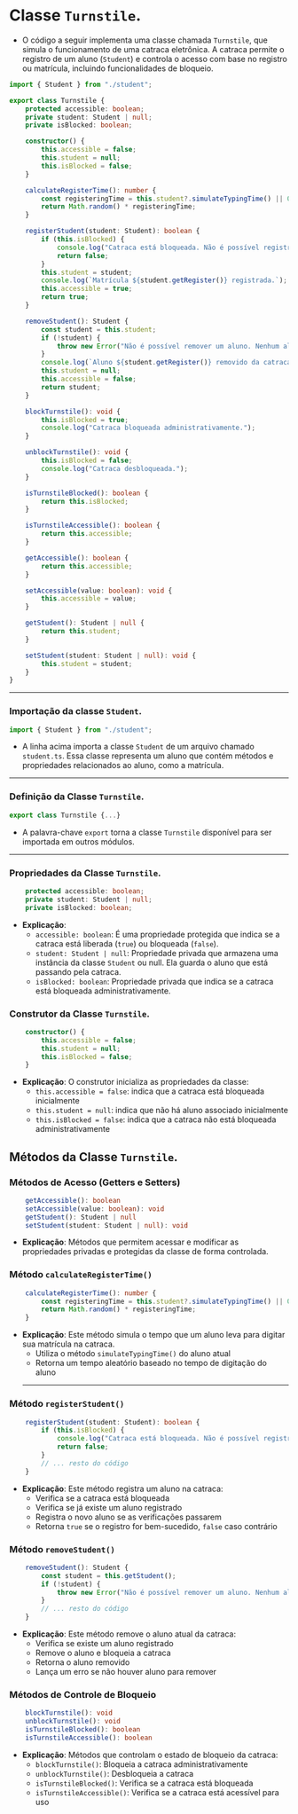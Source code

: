 # Classe `Turnstile`.

- O código a seguir implementa uma classe chamada `Turnstile`, que simula o funcionamento de uma catraca eletrônica. A catraca permite o registro de um aluno (`Student`) e controla o acesso com base no registro ou matrícula, incluindo funcionalidades de bloqueio.

```Typescript
import { Student } from "./student";

export class Turnstile {
    protected accessible: boolean;
    private student: Student | null;
    private isBlocked: boolean;

    constructor() {
        this.accessible = false;
        this.student = null;
        this.isBlocked = false;
    }

    calculateRegisterTime(): number {
        const registeringTime = this.student?.simulateTypingTime() || 0;
        return Math.random() * registeringTime;
    }

    registerStudent(student: Student): boolean {
        if (this.isBlocked) {
            console.log("Catraca está bloqueada. Não é possível registrar o aluno.");
            return false;
        }
        this.student = student;
        console.log(`Matrícula ${student.getRegister()} registrada.`);
        this.accessible = true;
        return true;
    }

    removeStudent(): Student {
        const student = this.student;
        if (!student) {
            throw new Error("Não é possível remover um aluno. Nenhum aluno está registrado.");
        }
        console.log(`Aluno ${student.getRegister()} removido da catraca.`);
        this.student = null;
        this.accessible = false;
        return student;
    }

    blockTurnstile(): void {
        this.isBlocked = true;
        console.log("Catraca bloqueada administrativamente.");
    }

    unblockTurnstile(): void {
        this.isBlocked = false;
        console.log("Catraca desbloqueada.");
    }

    isTurnstileBlocked(): boolean {
        return this.isBlocked;
    }

    isTurnstileAccessible(): boolean {
        return this.accessible;
    }

    getAccessible(): boolean {
        return this.accessible;
    }

    setAccessible(value: boolean): void {
        this.accessible = value;
    }

    getStudent(): Student | null {
        return this.student;
    }

    setStudent(student: Student | null): void {
        this.student = student;
    }
}
```
---

### Importação da classe `Student`.
```typescript
import { Student } from "./student";
```
- A linha acima importa a classe `Student` de um arquivo chamado `student.ts`. Essa classe representa um aluno que contém métodos e propriedades relacionados ao aluno, como a matrícula.
---
### Definição da Classe `Turnstile`.
```typescript
export class Turnstile {...}
```
- A palavra-chave `export` torna a classe `Turnstile` disponível para ser importada em outros módulos.
---
### Propriedades da Classe `Turnstile`.
```typescript
    protected accessible: boolean;
    private student: Student | null;
    private isBlocked: boolean;
```
- **Explicação**:
    - `accessible: boolean`: É uma propriedade protegida que indica se a catraca está liberada (`true`) ou bloqueada (`false`).
    - `student: Student | null`: Propriedade privada que armazena uma instância da classe `Student` ou null. Ela guarda o aluno que está passando pela catraca.
    - `isBlocked: boolean`: Propriedade privada que indica se a catraca está bloqueada administrativamente.
### Construtor da Classe `Turnstile`.

```typescript
    constructor() {
        this.accessible = false;
        this.student = null;
        this.isBlocked = false;
    }
```
- **Explicação**:
    O construtor inicializa as propriedades da classe:
    - `this.accessible = false`: indica que a catraca está bloqueada inicialmente
    - `this.student = null`: indica que não há aluno associado inicialmente
    - `this.isBlocked = false`: indica que a catraca não está bloqueada administrativamente

## Métodos da Classe `Turnstile`.

### Métodos de Acesso (Getters e Setters)
```typescript
    getAccessible(): boolean
    setAccessible(value: boolean): void
    getStudent(): Student | null
    setStudent(student: Student | null): void
```
- **Explicação**:
    Métodos que permitem acessar e modificar as propriedades privadas e protegidas da classe de forma controlada.

### Método `calculateRegisterTime()`
```typescript
    calculateRegisterTime(): number {
        const registeringTime = this.student?.simulateTypingTime() || 0;
        return Math.random() * registeringTime;
    }
```
- **Explicação**:
    Este método simula o tempo que um aluno leva para digitar sua matrícula na catraca.
    - Utiliza o método `simulateTypingTime()` do aluno atual
    - Retorna um tempo aleatório baseado no tempo de digitação do aluno
    ---

### Método `registerStudent()`
```typescript
    registerStudent(student: Student): boolean {
        if (this.isBlocked) {
            console.log("Catraca está bloqueada. Não é possível registrar o aluno.");
            return false;
        }
        // ... resto do código
    }
```
- **Explicação**:
    Este método registra um aluno na catraca:
    - Verifica se a catraca está bloqueada
    - Verifica se já existe um aluno registrado
    - Registra o novo aluno se as verificações passarem
    - Retorna `true` se o registro for bem-sucedido, `false` caso contrário

### Método `removeStudent()`
```typescript
    removeStudent(): Student {
        const student = this.getStudent();
        if (!student) {
            throw new Error("Não é possível remover um aluno. Nenhum aluno está registrado.");
        }
        // ... resto do código
    }
```
- **Explicação**:
    Este método remove o aluno atual da catraca:
    - Verifica se existe um aluno registrado
    - Remove o aluno e bloqueia a catraca
    - Retorna o aluno removido
    - Lança um erro se não houver aluno para remover

### Métodos de Controle de Bloqueio
```typescript
    blockTurnstile(): void
    unblockTurnstile(): void
    isTurnstileBlocked(): boolean
    isTurnstileAccessible(): boolean
```
- **Explicação**:
    Métodos que controlam o estado de bloqueio da catraca:
    - `blockTurnstile()`: Bloqueia a catraca administrativamente
    - `unblockTurnstile()`: Desbloqueia a catraca
    - `isTurnstileBlocked()`: Verifica se a catraca está bloqueada
    - `isTurnstileAccessible()`: Verifica se a catraca está acessível para uso
